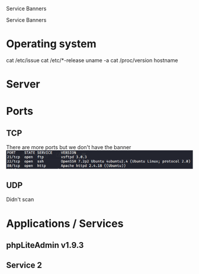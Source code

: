 Service Banners

Service Banners

# Operating system
cat /etc/issue
cat /etc/*-release
uname -a
cat /proc/version
hostname

# Server

# Ports
## TCP
There are more ports but we don't have the banner
![a702966d699ddea0e1047c201872933c.png](../../../_resources/f696c6ee021442108165e3077548d014.png)

## UDP
Didn't scan

# Applications / Services
## phpLiteAdmin v1.9.3
## Service 2